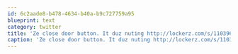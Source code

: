 ```yaml
---
id: 6c2aade8-b478-4634-b40a-b9c727759a95
blueprint: text
category: twitter
title: 'Ze close door button. It duz nuting http://lockerz.com/s/110396688'
caption: 'Ze close door button. It duz nuting http://lockerz.com/s/110396688'
---
```

